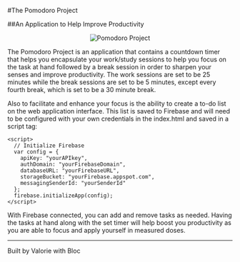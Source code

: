 #The Pomodoro Project

##An Application to Help Improve Productivity

<p align="center">
  <img src="assets/images/PomodoroProjectSmall.png" alt="Pomodoro Project">
</p>

The Pomodoro Project is an application that contains a countdown timer that helps you encapsulate your work/study sessions to help you focus on the task at hand followed by a break session in order to sharpen your senses and improve productivity. The work sessions are set to be 25 minutes while the break sessions are set to be 5 minutes, except every fourth break, which is set to be a 30 minute break.

Also to facilitate and enhance your focus is the ability to create a to-do list on the web application interface. This list is saved to Firebase and will need to be configured with your own credentials in the index.html and saved in a script tag:

````
<script>
  // Initialize Firebase
  var config = {
    apiKey: "yourAPIkey",
    authDomain: "yourFirebaseDomain",
    databaseURL: "yourFirebaseURL",
    storageBucket: "yourFirebase.appspot.com",
    messagingSenderId: "yourSenderId"
  };
  firebase.initializeApp(config);
</script>
````

With Firebase connected, you can add and remove tasks as needed. Having the tasks at hand along with the set timer will help boost you productivity as you are able to focus and apply yourself in measured doses.

----
Built by Valorie with Bloc
